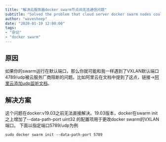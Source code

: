 ```yaml
---
title: "解决云服务器docker swarm节点间无法通信问题"
subtitle: "Solved the problem that cloud server docker swarm nodes could not communicate with each other"
author: "wavesheep"
date: "2020-01-19 12:00:00"
tags:
- "杂记"
- "docker swarm"
---
```

## 原因
如果你的swarm运行在默认端口，那么你就可能和我一样遇到了VXLAN默认端口4789/udp被云服务厂商阻断的问题。比如阿里云在文档中提到了这点，链接->[阿里云添加udp监听文档](https://help.aliyun.com/document_detail/86130.html?spm=5176.11065259.1996646101.searchclickresult.2708292b52T6hI)。
## 解决方案
这个问题在docker:v19.03之前无法直接解决。19.03版本，docker在swarm init之上增加了--data-path-port uint32 的配置项用于更改docker swarm的VXLAN端口。
下面以指定端口5789/udp为例
```shell
sudo docker swarm init --data-path-port 5789
```